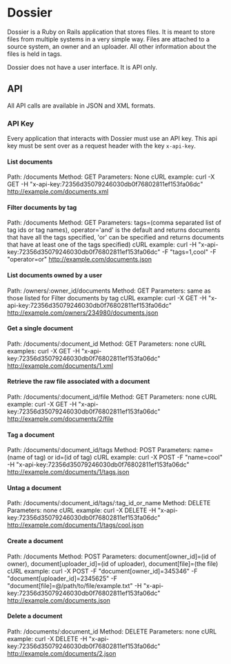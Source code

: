 # Dossier

Dossier is a Ruby on Rails application that stores files. It is meant to store files from multiple systems in a very simple way. Files are attached to a source system, an owner and an uploader. All other information about the files is held in tags.

Dossier does not have a user interface. It is API only.

## API

All API calls are available in JSON and XML formats.

### API Key
Every application that interacts with Dossier must use an API key. This api key must be sent over as a request header with the key `x-api-key`. 


#### List documents

Path: /documents
Method: GET
Parameters: None
cURL example: curl -X GET -H "x-api-key:72356d35079246030db0f76802811ef153fa06dc" http://example.com/documents.xml

#### Filter documents by tag

Path: /documents
Method: GET
Parameters: tags=(comma separated list of tag ids or tag names), operator='and' is the default and returns documents that have all the tags specified, 'or' can be specified and returns documents that have at least one of the tags specified)
cURL example: curl -H "x-api-key:72356d35079246030db0f76802811ef153fa06dc" -F "tags=1,cool" -F "operator=or" http://example.com/documents.json

#### List documents owned by a user

Path: /owners/:owner_id/documents
Method: GET
Parameters: same as those listed for Filter documents by tag
cURL example: curl -X GET -H "x-api-key:72356d35079246030db0f76802811ef153fa06dc" http://example.com/owners/234980/documents.json

#### Get a single document

Path: /documents/:document_id
Method: GET
Parameters: none
cURL examples: curl -X GET -H "x-api-key:72356d35079246030db0f76802811ef153fa06dc" http://example.com/documents/1.xml

#### Retrieve the raw file associated with a document

Path: /documents/:document_id/file
Method: GET
Parameters: none
cURL example: curl -X GET -H "x-api-key:72356d35079246030db0f76802811ef153fa06dc" http://example.com/documents/2/file 

#### Tag a document

Path: /documents/:document_id/tags
Method: POST
Parameters: name=(name of tag) or id=(id of tag)
cURL example: curl -X POST -F "name=cool" -H "x-api-key:72356d35079246030db0f76802811ef153fa06dc" http://example.com/documents/1/tags.json

#### Untag a document

Path: /documents/:document_id/tags/:tag_id_or_name
Method: DELETE
Parameters: none
cURL example: curl -X DELETE -H "x-api-key:72356d35079246030db0f76802811ef153fa06dc" http://example.com/documents/1/tags/cool.json

#### Create a document

Path: /documents
Method: POST
Parameters: document[owner_id]=(id of owner), document[uploader_id]=(id of uploader), document[file]=(the file)
cURL example: curl -X POST -F "document[owner_id]=345346" -F "document[uploader_id]=2345625" -F "document[file]=@/path/to/file/example.txt" -H "x-api-key:72356d35079246030db0f76802811ef153fa06dc" http://example.com/documents.json

#### Delete a document

Path: /documents/:document_id
Method: DELETE
Parameters: none
cURL example: curl -X DELETE -H "x-api-key:72356d35079246030db0f76802811ef153fa06dc" http://example.com/documents/2.json
